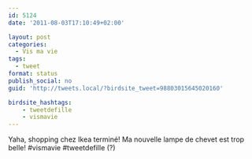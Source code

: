 ```yaml
---
id: 5124
date: '2011-08-03T17:10:49+02:00'

layout: post
categories:
  - Vis ma vie
tags:
  - tweet
format: status
publish_social: no
guid: 'http://tweets.local/?birdsite_tweet=98803015645020160'

birdsite_hashtags:
    - tweetdefille
    - vismavie
---
```


Yaha, shopping chez Ikea terminé! Ma nouvelle lampe de chevet est trop belle! #vismavie #tweetdefille (?)